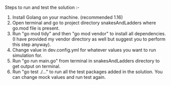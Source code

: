 Steps to run and test the solution :-

1. Install Golang on your machine. (recommended 1.16)
2. Open terminal and go to project directory snakesAndLadders where go.mod file is present.
3. Run "go mod tidy" and then "go mod vendor" to install all dependencies.
  (I have provided my vendor directory as well but suggest you to perform this step anyway).
4. Change value in dev.config.yml for whatever values you want to run simulation for.
5. Run "go run main.go" from terminal in snakesAndLadders directory to get output on terminal.
6. Run "go test ./..." to run all the test packages added in the solution. You can change mock values and run test again.